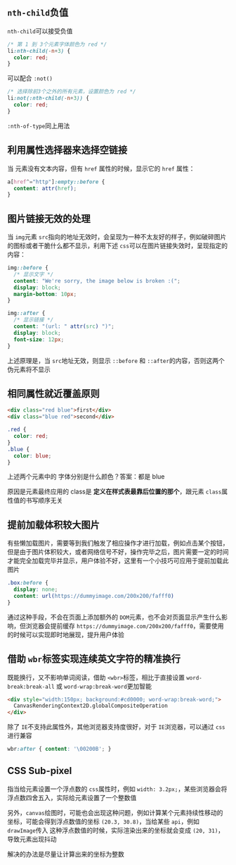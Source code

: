 ## `nth-child`负值

`nth-child`可以接受负值
```css
/* 第 1 到 3个元素字体颜色为 red */
li:nth-child(-n+3) {
  color: red;
}
```

可以配合 `:not()`
```css
/* 选择除前3个之外的所有元素，设置颜色为 red */
li:not(:nth-child(-n+3)) {
  color: red;
}
```

`:nth-of-type`同上用法

## 利用属性选择器来选择空链接

当 <a> 元素没有文本内容，但有 `href` 属性的时候，显示它的 `href` 属性：
```css
a[href^="http"]:empty::before {
  content: attr(href);
}
```

## 图片链接无效的处理

当 `img`元素 `src`指向的地址无效时，会呈现为一种不太友好的样子，例如破碎图片的图标或者干脆什么都不显示，利用下述 `css`可以在图片链接失效时，呈现指定的内容：
```css
img::before {
  /* 显示文字 */
  content: "We're sorry, the image below is broken :(";
  display: block;
  margin-bottom: 10px;
}

img::after {
  /* 显示链接 */
  content: "(url: " attr(src) ")";
  display: block;
  font-size: 12px;
}
```

上述原理是，当 `src`地址无效，则显示 `::before` 和 `::after`的内容，否则这两个伪元素将不显示

## 相同属性就近覆盖原则

```html
<div class="red blue">first</div>
<div class="blue red">second</div>
```
```css
.red {
  color: red;
}
.blue {
  color: blue;
}
```

上述两个元素中的 字体分别是什么颜色？答案：都是 blue

原因是元素最终应用的 class是 **定义在样式表最靠后位置的那个**，跟元素 `class`属性值的书写顺序无关

## 提前加载体积较大图片

有些懒加载图片，需要等到我们触发了相应操作才进行加载，例如点击某个按钮，但是由于图片体积较大，或者网络信号不好，操作完毕之后，图片需要一定的时间才能完全加载完毕并显示，用户体验不好，这里有一个小技巧可应用于提前加载此图片

```css
.box:before {
  display: none;
  content: url(https://dummyimage.com/200x200/fafff0)
}
```

通过这种手段，不会在页面上添加额外的 `DOM`元素，也不会对页面显示产生什么影响，但浏览器会提前缓存 `https://dummyimage.com/200x200/fafff0`，需要使用的时候可以实现即时地展现，提升用户体验

## 借助 `wbr`标签实现连续英文字符的精准换行

既能换行，又不影响单词阅读，借助 `<wbr>`标签，相比于直接设置 `word-break:break-all` 或 `word-wrap:break-word`更加智能

```html
<div style="width:150px; background:#cd0000; word-wrap:break-word;">
  CanvasRenderingContext2D.globalCompositeOperation
</div>
```

除了 `IE`不支持此属性外，其他浏览器支持度很好，对于 `IE`浏览器，可以通过 `css`进行兼容
```css
wbr:after { content: '\00200B'; }
```

## CSS Sub-pixel

指当给元素设置一个浮点数的 `css`属性时，例如 `width: 3.2px;`，某些浏览器会将浮点数四舍五入，实际给元素设置了一个整数值

另外，`canvas`绘图时，可能也会出现这种问题，例如计算某个元素持续性移动的坐标，可能会得到浮点数值的坐标 `(20.3, 30.8)`，当给某些 `api`，例如 `drawImage`传入 这种浮点数值的时候，实际渲染出来的坐标就会变成 `(20, 31)`，导致元素出现抖动

解决的办法是尽量让计算出来的坐标为整数

